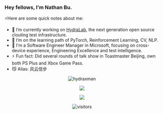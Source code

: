 ### Hey fellows, I'm Nathan Bu.

⚡️Here are some quick notes about me:

- 🔭 I’m currently working on [HydraLab](https://github.com/microsoft/HydraLab), the next generation open source clouting test infrastructure.
- 🌱 I’m on the learning path of PyTorch, Reinforcement Learning, CV, NLP.
- 💼 I'm a Software Engineer Manager in Microsoft, focusing on cross-device experience, Engineering Excellence and test intelligence.
- ⚡ Fun fact: Did several rounds of talk show in Toastmaster Beijing, own both PS Plus and Xbox Game Pass.
- 😼 Alias: 风云信步

<p align="center"> <img src="https://github-readme-stats.vercel.app/api?username=hydraxman&show_icons=true&theme=radical" alt="hydraxman" />

<p align="center">
    <img src="https://skillicons.dev/icons?i=java,py,js,docker,c,cpp,kotlin,md,gradle" />
</p>  
<p align="center">
    <img src="https://skillicons.dev/icons?i=git,linux,androidstudio,vscode,idea,ae,ps,pr,azure" />
</p> 

<div align='center'>

![visitors](https://visitor-badge.glitch.me/badge?page_id=hydraxman.hydraxman&left_color=green&right_color=red)

</div>

